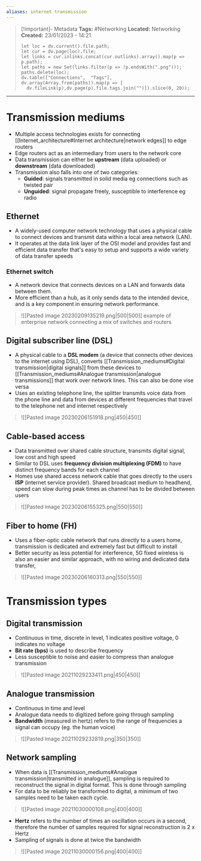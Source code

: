 ```yaml
---
aliases: internet transmission
---
```

> [!important]- Metadata
> **Tags:** #Networking 
> **Located:** Networking
> **Created:** 23/01/2023 - 14:21
> ```dataviewjs
>let loc = dv.current().file.path;
>let cur = dv.page(loc).file;
>let links = cur.inlinks.concat(cur.outlinks).array().map(p => p.path);
>let paths = new Set(links.filter(p => !p.endsWith(".png")));
>paths.delete(loc);
>dv.table(["Connections",  "Tags"], dv.array(Array.from(paths)).map(p => [
>   dv.fileLink(p),dv.page(p).file.tags.join("")]).slice(0, 20));
> ```

___
# Transmission mediums
- Multiple access technologies exists for connecting [[Internet_architecture#Internet architecture|network edges]] to edge routers 
- Edge routers act as an intermediary from users to the network core 
- Data transmission can either be **upstream** (data uploaded) or **downstream** (data downloaded)
- Transmission also falls into one of two categories:
	- **Guided**: signals transmitted in solid media eg connections such as twisted pair
	- **Unguided**: signal propagate freely, susceptible to interference eg radio 
## Ethernet
- A widely-used computer network technology that uses a physical cable to connect devices and transmit data within a local area network (LAN). 
- It operates at the data link layer of the OSI model and provides fast and efficient data transfer that's easy to setup and supports  a wide variety of data transfer speeds

### Ethernet switch
- A network device that connects devices on a LAN and forwards data between them. 
- More efficient than a hub, as it only sends data to the intended device, and is a key component in ensuring network performance.

> ![[Pasted image 20230209135219.png|500|500]]
> example of enterprise network connecting a mix of switches and routers 

## Digital subscriber line (DSL)
- A physical cable to a **DSL modem** (a device that connects other devices to the internet using DSL), converts [[Transmission_mediums#Digital transmission|digital signals]] from these devices to [[Transmission_mediums#Analogue transmission|analogue transmissions]] that work over network lines. This can also be done vise versa 
- Uses an existing telephone line, the splitter transmits voice data from the phone line and data from devices at different frequencies that travel to the telephone net and internet respectively

> ![[Pasted image 20230206151918.png|450|450]]

## Cable-based access
- Data transmitted over shared cable structure, transmits digital signal, low cost and high speed
- Similar to DSL uses **frequency division multiplexing (FDM)** to have distinct frequency bands for each channel
- Homes use shared access network cable that goes directly to the users **ISP** (internet service provider). Shared broadcast medium to headhend, speed can slow during peak times as channel has to be divided between users

> ![[Pasted image 20230206155325.png|550|550]]

## Fiber to home (FH)
- Uses a fiber-optic cable network that runs directly to a users home, transmission is dedicated and extremely fast but difficult to install
- Better security as less potential for interference, 5G fixed wireless is also an easier and similar approach, with no wiring and dedicated data transfer,

> ![[Pasted image 20230206160313.png|550|550]]

# Transmission types
## Digital transmission
- Continuous in time, discrete in level, 1 indicates positive voltage, 0 indicates no voltage
- **Bit rate (bps)** is used to describe frequency
- Less susceptible to noise and easier to compress than analogue transmission 

> ![[Pasted image 20211029233411.png|450|450]]

## Analogue transmission
- Continuous in time and level 
- Analogue data needs to digitized before going through sampling
- **Bandwidth** (measured in hertz) refers to the range of frequencies a signal can occupy (eg. the human voice)

> ![[Pasted image 20211029232819.png|350|350]]

## Network sampling
- When data is [[Transmission_mediums#Analogue transmission|transmitted in analogue]], sampling is required to reconstruct the signal in digital format. This is done through sampling
- For data to be reliably be transformed to digital, a minimum of two samples need to be taken each cycle. 

> ![[Pasted image 20211030000108.png|400|400]]

- **Hertz** refers to the number of times an oscillation occurs in a second, therefore the number of samples required for signal reconstruction is 2 x Hertz
- Sampling of signals is done at twice the bandwidth

> ![[Pasted image 20211030000156.png|400|400]]
